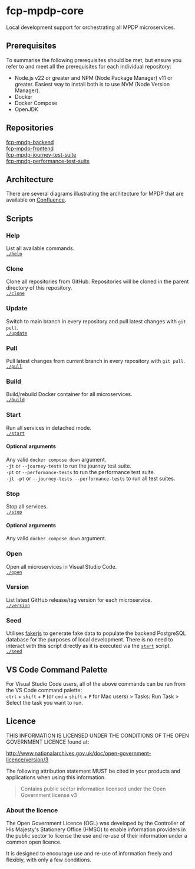 # fcp-mpdp-core

Local development support for orchestrating all MPDP microservices.

## Prerequisites

To summarise the following prerequisites should be met, but ensure you refer to and meet all the prerequisites for each individual repository:  
- Node.js v22 or greater and NPM (Node Package Manager) v11 or greater. Easiest way to install both is to use NVM (Node Version Manager).  
- Docker
- Docker Compose  
- OpenJDK

## Repositories

[fcp-mpdp-backend](https://github.com/DEFRA/fcp-mpdp-backend)  
[fcp-mpdp-frontend](https://github.com/DEFRA/fcp-mpdp-frontend)  
[fcp-mpdp-journey-test-suite](https://github.com/DEFRA/fcp-mpdp-journey-test-suite)  
[fcp-mpdp-performance-test-suite](https://github.com/DEFRA/fcp-mpdp-performance-test-suite)

## Architecture

There are several diagrams illustrating the architecture for MPDP that are available on [Confluence](https://eaflood.atlassian.net/wiki/spaces/MAKING/pages/5746229435/Architecture).

## Scripts

### Help

List all available commands.  
[`./help`](./help)

### Clone

Clone all repositories from GitHub. Repositories will be cloned in the parent directory of this repository.  
[`./clone`](./clone)

### Update

Switch to main branch in every repository and pull latest changes with `git pull`.  
[`./update`](./update)

### Pull

Pull latest changes from current branch in every repository with `git pull`.  
[`./pull`](./pull)

### Build

Build/rebuild Docker container for all microservices.  
[`./build`](./build)

### Start

Run all services in detached mode.  
[`./start`](./start)

#### Optional arguments 

Any valid `docker compose down` argument.  
`-jt` or `--journey-tests` to run the journey test suite.  
`-pt` or `--performance-tests` to run the performance test suite.  
`-jt -pt` or `--journey-tests --performance-tests` to run all test suites.

### Stop

Stop all services.  
[`./stop`](./stop)

#### Optional arguments

Any valid `docker compose down` argument.

### Open

Open all microservices in Visual Studio Code.  
[`./open`](./open)

### Version

List latest GitHub release/tag version for each microservice.  
[`./version`](./version)

### Seed

Utilises [fakerjs](https://fakerjs.dev) to generate fake data to populate the backend PostgreSQL database for the purposes of local development. There is no need to interact with this script directly as it is executed via the [`start`](#start) script.  
[`./seed`](./seed)

## VS Code Command Palette

For Visual Studio Code users, all of the above commands can be run from the VS Code command palette:  
`ctrl` + `shift` + `P` (or `cmd` + `shift` + `P` for Mac users) > Tasks: Run Task > Select the task you want to run.

## Licence

THIS INFORMATION IS LICENSED UNDER THE CONDITIONS OF THE OPEN GOVERNMENT LICENCE found at:

<http://www.nationalarchives.gov.uk/doc/open-government-licence/version/3>

The following attribution statement MUST be cited in your products and applications when using this information.

> Contains public sector information licensed under the Open Government license v3

### About the licence

The Open Government Licence (OGL) was developed by the Controller of His Majesty's Stationery Office (HMSO) to enable information providers in the public sector to license the use and re-use of their information under a common open licence.

It is designed to encourage use and re-use of information freely and flexibly, with only a few conditions.